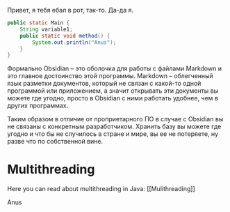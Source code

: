 Привет, я тебя ебал в рот, так-то. Да-да я.

```Java
public static Main {
	String variable1;
	public static void method() {
		System.out.println("Anus");
	}
}
```

Формально Obsidian – это оболочка для работы с файлами Markdown и это главное достоинство этой программы. Markdown – облегченный язык разметки документов, который не связан с какой-то одной программой или приложением, а значит открывать эти документы вы можете где угодно, просто в Obsidian с ними работать удобнее, чем в других программах. 

Таким образом в отличие от проприетарного ПО в случае с Obsidian вы не связаны с конкретным разработчиком. Хранить базу вы можете где угодно и что бы не случилось в стране и мире, вы ее не потеряете, ну разве что по собственной вине.

# Multithreading

Here you can read about multithreading in Java: [[Mulithreading]]

Anus